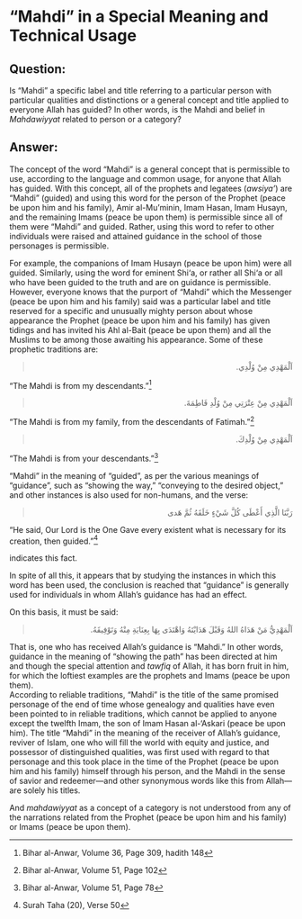 “Mahdi” in a Special Meaning and Technical Usage
================================================

Question:
---------

Is “Mahdi” a specific label and title referring to a particular person
with particular qualities and distinctions or a general concept and
title applied to everyone Allah has guided? In other words, is the Mahdi
and belief in *Mahdawiyyat* related to person or a category?

Answer:
-------

The concept of the word “Mahdi” is a general concept that is permissible
to use, according to the language and common usage, for anyone that
Allah has guided. With this concept, all of the prophets and legatees
(*awsiya’*) are “Mahdi” (guided) and using this word for the person of
the Prophet (peace be upon him and his family), Amir al-Mu’minin, Imam
Hasan, Imam Husayn, and the remaining Imams (peace be upon them) is
permissible since all of them were “Mahdi” and guided. Rather, using
this word to refer to other individuals were raised and attained
guidance in the school of those personages is permissible.

For example, the companions of Imam Husayn (peace be upon him) were all
guided. Similarly, using the word for eminent Shi‘a, or rather all Shi‘a
or all who have been guided to the truth and are on guidance is
permissible. However, everyone knows that the purport of “Mahdi” which
the Messenger (peace be upon him and his family) said was a particular
label and title reserved for a specific and unusually mighty person
about whose appearance the Prophet (peace be upon him and his family)
has given tidings and has invited his Ahl al-Bait (peace be upon them)
and all the Muslims to be among those awaiting his appearance. Some of
these prophetic traditions are:

<blockquote dir="rtl">
  <p>
اَلْمَهْدِي مِنْ وُلْدِي.
  </p>
</blockquote>

“The Mahdi is from my descendants.”[^1]

<blockquote dir="rtl">
  <p>
اَلْمَهْدِي مِنْ عِتْرَتِي مِنْ وُلْدِ فَاطِمَةَ.
  </p>
</blockquote>

“The Mahdi is from my family, from the descendants of Fatimah.”[^2]

<blockquote dir="rtl">
  <p>
اَلْمَهْدِي مِنْ وُلْدِكَ.
  </p>
</blockquote>

“The Mahdi is from your descendants.”[^3]

“Mahdi” in the meaning of “guided”, as per the various meanings of
“guidance”, such as “showing the way,” “conveying to the desired
object,” and other instances is also used for non-humans, and the verse:

<blockquote dir="rtl">
  <p>
رَبَّنَا الَّذِي أَعْطَى كُلَّ شَيْءٍ خَلَقَهُ ثُمَّ هَدى
  </p>
</blockquote>

“He said, Our Lord is the One Gave every existent what is necessary for
its creation, then guided.”[^4]

indicates this fact.

In spite of all this, it appears that by studying the instances in which
this word has been used, the conclusion is reached that “guidance” is
generally used for individuals in whom Allah’s guidance has had an
effect.

On this basis, it must be said:

<blockquote dir="rtl">
  <p>
اَلْمَهْدِيُّ مَنْ هَدَاهُ اللهُ وَقَبْلَ هَدَايْتَهُ وَاهْتَدَى بِهَا
بِعِنَايَةِ مِنْهُ وَتَوْفِيقَهُ.
  </p>
</blockquote>

That is, one who has received Allah’s guidance is “Mahdi.” In other
words, guidance in the meaning of “showing the path” has been directed
at him and though the special attention and *tawfiq* of Allah, it has
born fruit in him, for which the loftiest examples are the prophets and
Imams (peace be upon them).  
 According to reliable traditions, “Mahdi” is the title of the same
promised personage of the end of time whose genealogy and qualities have
even been pointed to in reliable traditions, which cannot be applied to
anyone except the twelfth Imam, the son of Imam Hasan al-‘Askari (peace
be upon him). The title “Mahdi” in the meaning of the receiver of
Allah’s guidance, reviver of Islam, one who will fill the world with
equity and justice, and possessor of distinguished qualities, was first
used with regard to that personage and this took place in the time of
the Prophet (peace be upon him and his family) himself through his
person, and the Mahdi in the sense of savior and redeemer—and other
synonymous words like this from Allah—are solely his titles.

And *mahdawiyyat* as a concept of a category is not understood from any
of the narrations related from the Prophet (peace be upon him and his
family) or Imams (peace be upon them).

[^1]: Bihar al-Anwar, Volume 36, Page 309, hadith 148

[^2]: Bihar al-Anwar, Volume 51, Page 102

[^3]: Bihar al-Anwar, Volume 51, Page 78

[^4]: Surah Taha (20), Verse 50


